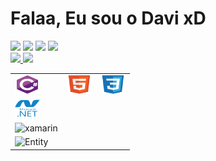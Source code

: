 # Falaa, Eu sou o Davi xD

<div>
  <a href = "https://www.linkedin.com/in/davi-silva-79150815b/"><img src="https://img.shields.io/badge/-LinkedIn-blue?style=flat-square&logo=Linkedin&logoColor=white" target="_blank"></a>
  <a href = "https://www.instagram.com/dav_nasc/"><img src="https://img.shields.io/badge/Instagram-E4405F?style=flat-square&logo=instagram&logoColor=white" target="_blank"></a>
  <a href = "mailto: davisilva.coder@gmail.com"><img src="https://img.shields.io/badge/-Gmail-%23EA4335?style=flat-square&logo=gmail&logoColor=white" target="_blank"></a>
  <a href = "mailto: davisilva_nascimento@hotmail.com"><img src="https://img.shields.io/badge/Microsoft_Outlook-0078D4?style=flat-square&logo=microsoft-outlook&logoColor=whit" target="_blank"></a>
</div>

<div style="display: inline_block">
  <a href="https://github.com/DaviCoder">
  <img height="160em" src="https://github-readme-stats.vercel.app/api?username=DaviCoder&show_icons=true&theme=nightowl&include_all_commits=true&count_private=true"/>
  <img height="160em" src="https://github-readme-stats.vercel.app/api/top-langs/?username=DaviCoder&layout=compact&langs_count=16&theme=nightowl"/>
<div>
  
  <!---
<div style="display: inline-block"><br>
  <img align="center" alt="Csharp" height="30" width="40" src="https://raw.githubusercontent.com/devicons/devicon/master/icons/csharp/csharp-original.svg">
  <img align="center" alt="Python" height="30" width="40" src="https://raw.githubusercontent.com/devicons/devicon/master/icons/python/python-original.svg">
  <img align="center" alt="HTML" height="30" width="40" src="https://raw.githubusercontent.com/devicons/devicon/master/icons/html5/html5-original.svg">
  <img align="center" alt="CSS" height="30" width="40" src="https://raw.githubusercontent.com/devicons/devicon/master/icons/css3/css3-original.svg">
</div>
-->

<table style="display: inline-block;">
        <tr>
            <td class="auto-style2">
          <img alt="Csharp" height="30" width="40" src="https://raw.githubusercontent.com/devicons/devicon/master/icons/csharp/csharp-original.svg"/></td>
            <td class="auto-style3">
          <!---<img alt="Python" height="30" width="40" src="https://raw.githubusercontent.com/devicons/devicon/master/icons/python/python-original.svg"/></td>
            <td class="auto-style3">-->
          <img alt="HTML" height="30" width="40" src="https://raw.githubusercontent.com/devicons/devicon/master/icons/html5/html5-original.svg"/></td>
            <td class="auto-style3">
          <img alt="CSS" height="30" width="40" src="https://raw.githubusercontent.com/devicons/devicon/master/icons/css3/css3-original.svg"/></td>
        </tr>
        <tr>
            <td><img alt="dotnet" height="30" width="40" src="https://raw.githubusercontent.com/devicons/devicon/master/icons/dot-net/dot-net-plain-wordmark.svg"/></td>
            <td>&nbsp;</td>
            <td>&nbsp;</td>
        </tr>
        <tr>
            <td><img alt="xamarin" height="30" width="40" src="https://cdn.iconscout.com/icon/free/png-512/xamarin-282427.png"/></td>
            <td>&nbsp;</td>
            <td>&nbsp;</td>
        </tr>
        <tr>
            <td><img alt="Entity" height="30" width="40" src="https://static.infragistics.com/marketing/Website/products/ignite-ui-landing/asp-net-core-logo.png"/></td>
            <td>&nbsp;</td>
            <td>&nbsp;</td>
        </tr>
    </table>
